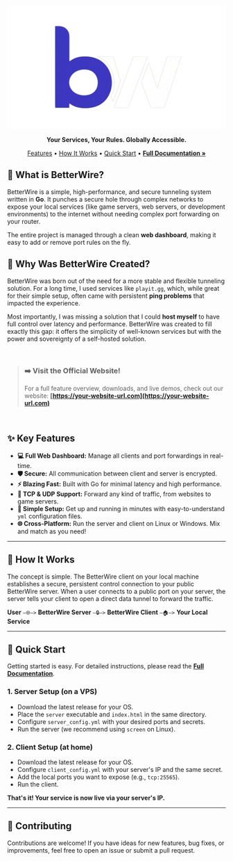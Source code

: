 <p align="center">
    <img src="https://github.com/jdkx32-source/betterwire/blob/main/bw_logo_3.png?raw=true" alt="BetterWire Visual" width="700"/>
</p>

<p align="center">
  <strong>Your Services, Your Rules. Globally Accessible.</strong>
</p>

<p align="center">
  <a href="#-key-features">Features</a> •
  <a href="#-how-it-works">How It Works</a> •
  <a href="#-quick-start">Quick Start</a> •
  <a href="https://your-website-url.com/documentation.html"><strong>Full Documentation »</strong></a>
</p>

## 🚀 What is BetterWire?

BetterWire is a simple, high-performance, and secure tunneling system written in **Go**. It punches a secure hole through complex networks to expose your local services (like game servers, web servers, or development environments) to the internet without needing complex port forwarding on your router.

The entire project is managed through a clean **web dashboard**, making it easy to add or remove port rules on the fly.

## 🤔 Why Was BetterWire Created?

BetterWire was born out of the need for a more stable and flexible tunneling solution. For a long time, I used services like `playit.gg`, which, while great for their simple setup, often came with persistent **ping problems** that impacted the experience.

Most importantly, I was missing a solution that I could **host myself** to have full control over latency and performance. BetterWire was created to fill exactly this gap: it offers the simplicity of well-known services but with the power and sovereignty of a self-hosted solution.


<br>

> ### ➡️ Visit the Official Website!
> For a full feature overview, downloads, and live demos, check out our website:
> **[https://your-website-url.com](https://your-website-url.com)**

<br>

## ✨ Key Features

- **💻 Full Web Dashboard:** Manage all clients and port forwardings in real-time.
- **🛡️ Secure:** All communication between client and server is encrypted.
- **⚡ Blazing Fast:** Built with Go for minimal latency and high performance.
- **🔄 TCP & UDP Support:** Forward any kind of traffic, from websites to game servers.
- **🧩 Simple Setup:** Get up and running in minutes with easy-to-understand `yml` configuration files.
- **🌐 Cross-Platform:** Run the server and client on Linux or Windows. Mix and match as you need!

---

## 🔧 How It Works

The concept is simple. The BetterWire client on your local machine establishes a secure, persistent control connection to your public BetterWire server. When a user connects to a public port on your server, the server tells your client to open a direct data tunnel to forward the traffic.

**User** `—🌐—>` **BetterWire Server** `—🔒—>` **BetterWire Client** `—🏠—>` **Your Local Service**

---

## 🏁 Quick Start

Getting started is easy. For detailed instructions, please read the **[Full Documentation](https://your-website-url.com/documentation.html)**.

### 1. Server Setup (on a VPS)
- Download the latest release for your OS.
- Place the `server` executable and `index.html` in the same directory.
- Configure `server_config.yml` with your desired ports and secrets.
- Run the server (we recommend using `screen` on Linux).

### 2. Client Setup (at home)
- Download the latest release for your OS.
- Configure `client_config.yml` with your server's IP and the same secret.
- Add the local ports you want to expose (e.g., `tcp:25565`).
- Run the client.

**That's it! Your service is now live via your server's IP.**

---

## 🤝 Contributing

Contributions are welcome! If you have ideas for new features, bug fixes, or improvements, feel free to open an issue or submit a pull request.
